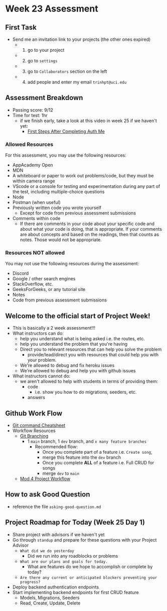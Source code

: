 # Week 23 Assessment

## First Task
- Send me an invitation link to your projects (the other ones expired)
  - 1) go to your project
  - 2) go to `settings`
  - 3) go to `Collaborators` section on the left
  - 4) add people and enter my email `trinhpt@uci.edu`


## Assessment Breakdown
- Passing score: 9/12
- Time for test: 1hr
  - if we finish early, take a look at this video in week 25 if we haven't yet:
    - [First Steps After Completing Auth Me](https://open.appacademy.io/learn/js-py---pt-apr-2022-online/week-25---project-week-1/first-steps-after-completing-auth-me-backend)

### Allowed Resources
For this assessment, you may use the following resources:
* AppAcademy Open
* MDN
* A whiteboard or paper to work out problems/code, but they must be within
  camera range
* VScode or a console for testing and experimentation during any part of the
  test, including multiple-choice questions
* Node
* Postman (when useful)
* Previously written code you wrote yourself
  * Except for code from previous assessment submissions
* Comments within code
  * If there are comments in your code about your specific code and about what
    your code is doing, that is appropriate. If your comments are about concepts
    and based on the readings, then that counts as notes. Those would not be
    appropriate.

### Resources NOT allowed
You may not use the following resources during the assessment:
* Discord
* Google / other search engines
* StackOverflow, etc.
* GeeksForGeeks, or any tutorial site
* Notes
* Code from previous assessment submissions


## Welcome to the official start of Project Week!
- This is basically a 2 week assessment!!!
- What instructors can do:
  - help you understand what is being asked i.e. the routes, etc.
  - help you understand the problem that you're having
  - Direct you to relevant resources that can help you solve the problem
    - provide/lead/direct you with resources that could help you with your problem.
  - We're allowed to debug and fix heroku issues
  - We're allowed to debug and help you with github issues
- What instructors cannot do:
  - we aren't allowed to help with students in terms of providing them:
    - code
      - i.e. show you how to do migrations, seeders, etc.
    - answers

## Github Work Flow
- [Git command Cheatsheet](https://github.com/joshnh/Git-Commands)
- Workflow Resources
  - [Git Branching](https://open.appacademy.io/learn/js-py---pt-apr-2022-online/week-24---authorization-and-authentication/git-branching-refresher)
    - 1 `main` branch, 1 `dev` branch, and `x many feature branches`
      - Recommended flow:
        - Once you complete part of a feature i.e. `Create song`, 
        - merge this feature into the `dev` branch
        - Once you complete **ALL** of a feature i.e. Full CRUD for songs
        - merge `dev` to `main`
  - [Mod 4 Project Workflow](https://open.appacademy.io/learn/js-py---pt-apr-2022-online/week-24---authorization-and-authentication/mod-4-project-workflow)

## How to ask Good Question
- reference the file `asking-good-question.md`

## Project Roadmap for Today (Week 25 Day 1)
- Share project with advisors if we haven't yet
- Go through `standup` and prepare for these questions with your Project Advisor
  - `What did we do yesterday `
    - Did we run into any roadblocks or problems 
  - `What are our plans and goals for today. `
    - What are features do we hope to accomplish or complete by today?
  - `Are there any current or anticipated blockers preventing your progress?`
- Deploy backend authentication endpoints
- Start implementing backend endpoints for first CRUD feature
	- Models, Migrations, Seeders
	- Read, Create, Update, Delete 